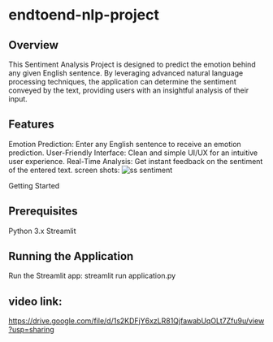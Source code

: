 # endtoend-nlp-project
## Overview
This Sentiment Analysis Project is designed to predict the emotion behind any given English sentence. By leveraging advanced natural language processing techniques, the application can determine the sentiment conveyed by the text, providing users with an insightful analysis of their input.

## Features
Emotion Prediction: Enter any English sentence to receive an emotion prediction.
User-Friendly Interface: Clean and simple UI/UX for an intuitive user experience.
Real-Time Analysis: Get instant feedback on the sentiment of the entered text.
screen shots:
![ss sentiment](https://github.com/tarun-pratap/endtoend-nlp-project/assets/114357685/69c1662f-a6ce-41a1-8065-fe74259a9614)

Getting Started
## Prerequisites
Python 3.x
Streamlit
## Running the Application
Run the Streamlit app:
streamlit run application.py
## video link:
https://drive.google.com/file/d/1s2KDFjY6xzLR81QjfawabUqOLt7Zfu9u/view?usp=sharing
